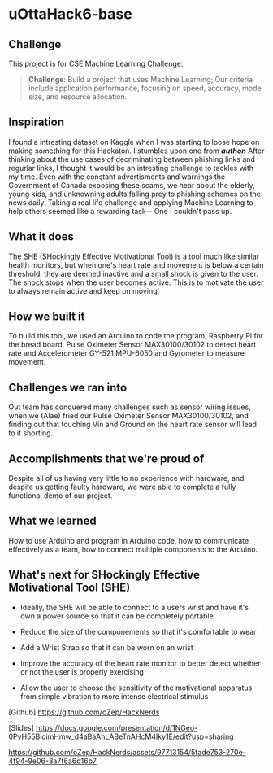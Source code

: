 # uOttaHack6-base

## Challenge
This project is for CSE Machine Learning Challenge:

> **Challenge**: Build a project that uses Machine Learning; Our criteria include application performance, focusing on speed, accuracy, model size, and resource allocation.

## Inspiration
I found a intresting dataset on Kaggle when I was starting to loose hope on making something for this Hackaton. I stumbles upon one from ___authon___ After thinking about the use cases of decriminating between phishing links and regurlar links, I thought it would be an intresting challenge to tackles with my time. Even with the constant advertisments and warnings the Government of Canada exposing these scams, we hear about the elderly, young kids, and unknowning adults falling prey to phishing schemes on the news daily. Taking a real life challenge and applying Machine Learning to help others seemed like a rewarding task-- One I couldn't pass up.

## What it does
The SHE (SHockingly Effective Motivational Tool) is a tool much like similar health monitors, but when one's heart rate and movement is below a certain threshold, they are deemed inactive and a small shock is given to the user. The shock stops when the user becomes active. This is to motivate the user to always remain active and keep on moving!

## How we built it
To build this tool, we used an Arduino to code the program, Raspberry Pi for the bread board, Pulse Oximeter Sensor MAX30100/30102 to detect heart rate and Accelerometer GY-521 MPU-6050 and Gyrometer to measure movement.

## Challenges we ran into
Out team has conquered many challenges such as sensor wiring issues,
when we (Alae) fried our Pulse Oximeter Sensor MAX30100/30102,
and finding out that touching Vin and Ground on the heart rate sensor will lead to it shorting.

## Accomplishments that we're proud of
Despite all of us having very little to no experience with hardware, and despite us getting faulty hardware, we were able to complete a fully functional demo of our project.

## What we learned
How to use Arduino and program in Arduino code, how to communicate effectively as a team, how to connect multiple components to the Arduino.

## What's next for SHockingly Effective Motivational Tool (SHE)
- Ideally, the SHE will be able to connect to a users wrist and have it's own a power source so that it can be completely portable.

- Reduce the size of the componements so that it's comfortable to wear

- Add a Wrist Strap so that it can be worn on an wrist
  
- Improve the accuracy of the heart rate monitor to better detect whether or not the user is properly exercising

- Allow the user to choose the sensitivity of the motivational apparatus from simple vibration to more intense electrical stimulus
  
[Github] https://github.com/oZep/HackNerds

[Slides] https://docs.google.com/presentation/d/1NGeo-0PvH55BioimHmw_d4aBaAhLABeTnAHcM4Iky1E/edit?usp=sharing

https://github.com/oZep/HackNerds/assets/97713154/5fade753-270e-4f94-9e06-8a7f6a6d16b7
